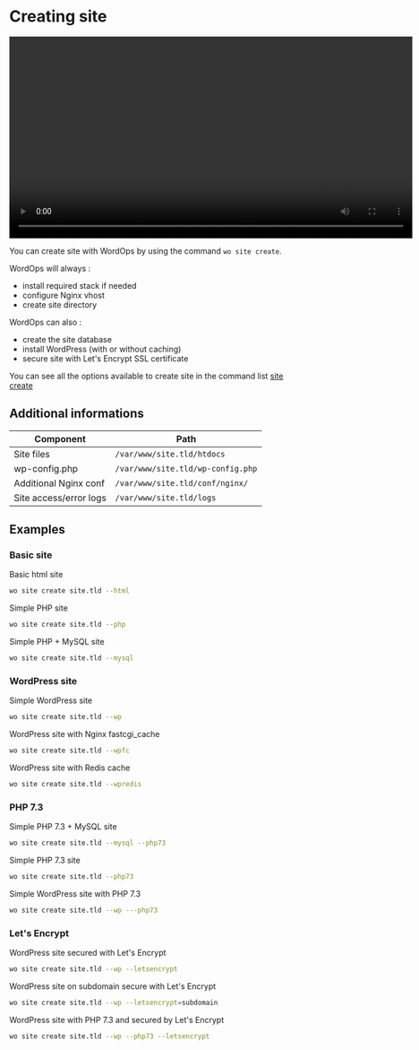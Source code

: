 # Creating site

<video align="center" src="/images/wo-site.webm" width="720" autoplay="" loop="">
</video>

You can create site with WordOps by using the command `wo site create`.

WordOps will always :

- install required stack if needed
- configure Nginx vhost
- create site directory

WordOps can also :

- create the site database
- install WordPress (with or without caching)
- secure site with Let's Encrypt SSL certificate

You can see all the options available to create site in the command list [site create](commands/site.md#site-create)

## Additional informations

Component              | Path
---------------------- | ---------------------------------
Site files             | `/var/www/site.tld/htdocs`        |
wp-config.php          | `/var/www/site.tld/wp-config.php` |
Additional Nginx conf  | `/var/www/site.tld/conf/nginx/`   |
Site access/error logs | `/var/www/site.tld/logs`          |

## Examples

### Basic site

Basic html site

```bash
wo site create site.tld --html
```

Simple PHP site

```bash
wo site create site.tld --php
```

Simple PHP + MySQL site

```bash
wo site create site.tld --mysql
```

### WordPress site

Simple WordPress site

```bash
wo site create site.tld --wp
```

WordPress site with Nginx fastcgi_cache

```bash
wo site create site.tld --wpfc
```

WordPress site with Redis cache

```bash
wo site create site.tld --wpredis
```

### PHP 7.3

Simple PHP 7.3 + MySQL site

```bash
wo site create site.tld --mysql --php73
```

Simple PHP 7.3 site

```bash
wo site create site.tld --php73
```

Simple WordPress site with PHP 7.3

```bash
wo site create site.tld --wp ---php73
```

### Let's Encrypt

WordPress site secured with Let's Encrypt

```bash
wo site create site.tld --wp --letsencrypt
```

WordPress site on subdomain secure with Let's Encrypt

```bash
wo site create site.tld --wp --letsencrypt=subdomain
```

WordPress site with PHP 7.3 and secured by Let's Encrypt

```bash
wo site create site.tld --wp --php73 --letsencrypt
```
